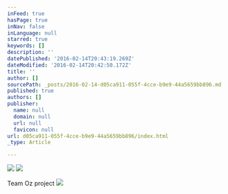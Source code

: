 ```yaml
---
inFeed: true
hasPage: true
inNav: false
inLanguage: null
starred: true
keywords: []
description: ''
datePublished: '2016-02-14T20:43:19.269Z'
dateModified: '2016-02-14T20:42:50.172Z'
title: ''
author: []
sourcePath: _posts/2016-02-14-d05ca911-055f-4cce-b9e9-44a5659bb896.md
published: true
authors: []
publisher:
  name: null
  domain: null
  url: null
  favicon: null
url: d05ca911-055f-4cce-b9e9-44a5659bb896/index.html
_type: Article

---
```

![](https://the-grid-user-content.s3-us-west-2.amazonaws.com/fbbec98e-7555-42e2-809d-aebff3b31b59.jpg)
![](https://the-grid-user-content.s3-us-west-2.amazonaws.com/33ab241b-66eb-4535-8668-681b6e80f0ec.jpg)

Team Oz project
![](https://the-grid-user-content.s3-us-west-2.amazonaws.com/418d846f-727e-40db-a0b9-442de2268ebb.jpg)